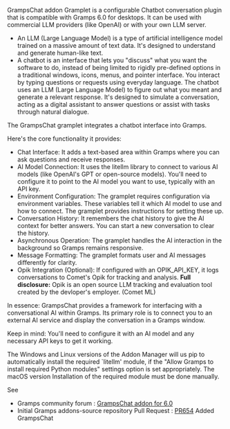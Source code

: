 GrampsChat addon Gramplet is a configurable Chatbot conversation plugin that is compatible with Gramps 6.0 for desktops. It can be used with commercial LLM providers (like OpenAI) or with your own LLM server.

* An LLM (Large Language Model) is a type of artificial intelligence model trained on a massive amount of text data. It's designed to understand and generate human-like text.
* A chatbot is an interface that lets you "discuss" what you want the software to do, instead of being limited to rigidly pre-defined options in a traditional windows, icons, menus, and pointer interface. You interact by typing questions or requests using everyday language. The chatbot uses an LLM (Large Language Model) to figure out what you meant and generate a relevant response. It's designed to simulate a conversation, acting as a digital assistant to answer questions or assist with tasks through natural dialogue.

The GrampsChat gramplet integrates a chatbot interface into Gramps.

Here's the core functionality it provides:
* Chat Interface: It adds a text-based area within Gramps where you can ask questions and receive responses.
* AI Model Connection: It uses the litellm library to connect to various AI models (like OpenAI's GPT or open-source models). You'll need to configure it to point to the AI model you want to use, typically with an API key.
* Environment Configuration: The gramplet requires configuration via environment variables. These variables tell it which AI model to use and how to connect. The gramplet provides instructions for setting these up.
* Conversation History: It remembers the chat history to give the AI context for better answers. You can start a new conversation to clear the history.
* Asynchronous Operation: The gramplet handles the AI interaction in the background so Gramps remains responsive.
* Message Formatting: The gramplet formats user and AI messages differently for clarity.
* Opik Integration (Optional): If configured with an OPIK_API_KEY, it logs conversations to Comet's Opik for tracking and analysis.  **Full disclosure:** Opik is an open source LLM tracking and evaluation tool created by the devloper's employer. (Comet ML)

In essence: GrampsChat provides a framework for interfacing with a conversational AI within Gramps. Its primary role is to connect you to an external AI service and display the conversation in a Gramps window.

Keep in mind: You'll need to configure it with an AI model and any necessary API keys to get it working.

The Windows and Linux versions of the Addon Manager will us pip to automatically install the required `litellm' module, if the "Allow Gramps to install required Python modules" settings option is set appropriately. 
The macOS version Installation of the required module must be done manually.   

See
* Gramps community forum : [GrampsChat addon for 6.0](https://gramps.discourse.group/t/grampschat-addon-for-6-0/7108)
* Initial Gramps addons-source repository Pull Request : [PR654](https://github.com/gramps-project/addons-source/pull/654#issue-2867079969) Added GrampsChat
